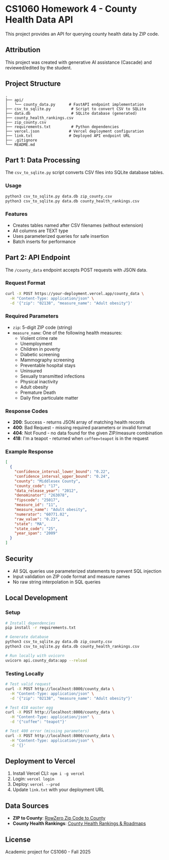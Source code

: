 # CS1060 Homework 4 - County Health Data API

This project provides an API for querying county health data by ZIP code.

## Attribution

This project was created with generative AI assistance (Cascade) and reviewed/edited by the student.

## Project Structure

```
.
├── api/
│   └── county_data.py      # FastAPI endpoint implementation
├── csv_to_sqlite.py         # Script to convert CSV to SQLite
├── data.db                  # SQLite database (generated)
├── county_health_rankings.csv
├── zip_county.csv
├── requirements.txt         # Python dependencies
├── vercel.json             # Vercel deployment configuration
├── link.txt                # Deployed API endpoint URL
├── .gitignore
└── README.md
```

## Part 1: Data Processing

The `csv_to_sqlite.py` script converts CSV files into SQLite database tables.

### Usage

```bash
python3 csv_to_sqlite.py data.db zip_county.csv
python3 csv_to_sqlite.py data.db county_health_rankings.csv
```

### Features

- Creates tables named after CSV filenames (without extension)
- All columns are TEXT type
- Uses parameterized queries for safe insertion
- Batch inserts for performance

## Part 2: API Endpoint

The `/county_data` endpoint accepts POST requests with JSON data.

### Request Format

```bash
curl -X POST https://your-deployment.vercel.app/county_data \
  -H "Content-Type: application/json" \
  -d '{"zip": "02138", "measure_name": "Adult obesity"}'
```

### Required Parameters

- `zip`: 5-digit ZIP code (string)
- `measure_name`: One of the following health measures:
  - Violent crime rate
  - Unemployment
  - Children in poverty
  - Diabetic screening
  - Mammography screening
  - Preventable hospital stays
  - Uninsured
  - Sexually transmitted infections
  - Physical inactivity
  - Adult obesity
  - Premature Death
  - Daily fine particulate matter

### Response Codes

- **200**: Success - returns JSON array of matching health records
- **400**: Bad Request - missing required parameters or invalid format
- **404**: Not Found - no data found for the given ZIP/measure combination
- **418**: I'm a teapot - returned when `coffee=teapot` is in the request

### Example Response

```json
[
  {
    "confidence_interval_lower_bound": "0.22",
    "confidence_interval_upper_bound": "0.24",
    "county": "Middlesex County",
    "county_code": "17",
    "data_release_year": "2012",
    "denominator": "263078",
    "fipscode": "25017",
    "measure_id": "11",
    "measure_name": "Adult obesity",
    "numerator": "60771.02",
    "raw_value": "0.23",
    "state": "MA",
    "state_code": "25",
    "year_span": "2009"
  }
]
```

## Security

- All SQL queries use parameterized statements to prevent SQL injection
- Input validation on ZIP code format and measure names
- No raw string interpolation in SQL queries

## Local Development

### Setup

```bash
# Install dependencies
pip install -r requirements.txt

# Generate database
python3 csv_to_sqlite.py data.db zip_county.csv
python3 csv_to_sqlite.py data.db county_health_rankings.csv

# Run locally with uvicorn
uvicorn api.county_data:app --reload
```

### Testing Locally

```bash
# Test valid request
curl -X POST http://localhost:8000/county_data \
  -H "Content-Type: application/json" \
  -d '{"zip": "02138", "measure_name": "Adult obesity"}'

# Test 418 easter egg
curl -X POST http://localhost:8000/county_data \
  -H "Content-Type: application/json" \
  -d '{"coffee": "teapot"}'

# Test 400 error (missing parameters)
curl -X POST http://localhost:8000/county_data \
  -H "Content-Type: application/json" \
  -d '{}'
```

## Deployment to Vercel

1. Install Vercel CLI: `npm i -g vercel`
2. Login: `vercel login`
3. Deploy: `vercel --prod`
4. Update `link.txt` with your deployment URL

## Data Sources

- **ZIP to County**: [RowZero Zip Code to County](https://rowzero.io/blog/zip-code-to-state-county-metro)
- **County Health Rankings**: [County Health Rankings & Roadmaps](https://www.countyhealthrankings.org/health-data)

## License

Academic project for CS1060 - Fall 2025
